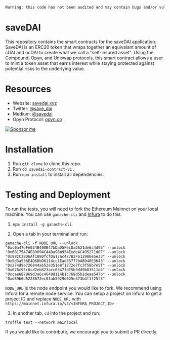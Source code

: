 ```diff
Warning: this code has not been audited and may contain bugs and/or vulnerabilities.
```

# saveDAI

This repository contains the smart contracts for the saveDAI application. SaveDAI is an ERC20 token that wraps together an equivalant amount of cDAI and ocDAI to create what we call a "self-insured asset". Using the Compound, Opyn, and Uniswap protocols, this smart contract allows a user to mint a token asset that earns interest while staying protected against potential risks to the underlying value. 

# Resources
- Website: [savedai.xyz](https://savedai.xyz)
- Twitter: [@save_dai](https://twitter.com/save_dai)
- Medium: [@savedai](https://medium.com/savedai)
- Opyn Protocol: [opyn.co](https://opyn.co/#/)

[![Sponsor me](https://res.cloudinary.com/dvargvav9/image/upload/v1581842794/button2_w5exua.svg)](https://flowerpot.network/save-dai?trigger=true)

# Installation

1. Run `git clone` to clone this repo.
2. Run `cd savedai-contract-v1` .
3. Run `npm install` to install all dependencies.

# Testing and Deployment
To run the tests, you will need to fork the Ethereum Mainnet on your local machine. You can use `ganache-cli` and [Infura](https://infura.io/) to do this. 

1. `npm install -g ganache-cli`

2. Open a tab in your terminal and run:

`ganache-cli -f NODE_URL --unlock "0xc0a47dFe034B400B47bDaD5FecDa2621de6c4d95" --unlock "0x6B175474E89094C44Da98b954EedeAC495271d0F" --unlock "0x98CC3BD6Af1880fcfDa17ac477B2F612980e5e33" --unlock "0x5d3a536E4D6DbD6114cc1Ead35777bAB948E3643" --unlock "0x274d9e726844ab52e351e8f1272e7fc3f58b7e5f" --unlock "0x076c95c6cd2eb823acc6347fdf5b3dd9b83511e4" --unlock "0xcae687969d3a6c4649d114b1c768d5b1deae547b" --unlock "0xd89b6d5228672ec03ab5929d625e373b4f1f25f3"`

`NODE_URL` is the node endpoint you would like to fork. We recommend using Infura for a remote node service. You can setup a project on Infura to get a project ID and replace `NODE_URL` with `https://mainnet.infura.io/v3/<INFURA_PROJECT_ID>`

3. In another tab, `cd` into the project and run:

`truffle test --network mainlocal`

If you would like to contribute, we encourage you to submit a PR directly.

